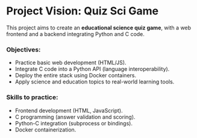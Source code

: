 # Project Vision: Quiz Sci Game

This project aims to create an **educational science quiz game**, with a web frontend and a backend integrating Python and C code.

### Objectives:
- Practice basic web development (HTML/JS).
- Integrate C code into a Python API (language interoperability).
- Deploy the entire stack using Docker containers.
- Apply science and education topics to real-world learning tools.

### Skills to practice:
- Frontend development (HTML, JavaScript).
- C programming (answer validation and scoring).
- Python-C integration (subprocess or bindings).
- Docker containerization.
